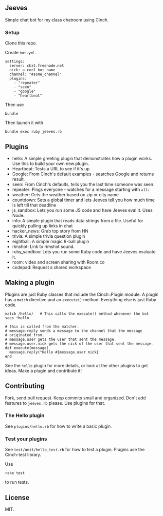 ## Jeeves

Simple chat bot for my class chatroom using Cinch.

### Setup

Clone this repo.

Create `bot.yml`.

~~~
settings:
  server: chat.freenode.net
  nick: a_cool_bot_name
  channel: "#some_channel"
  plugins:
    - "repeater"
    - "seen"
    - "google"
    - "heartbeat"
~~~

Then use

`bundle`

Then launch it with

`bundle exec ruby jeeves.rb`

## Plugins

* hello:  A simple greeting plugin that demonstrates how a plugin works. Use
this to build your own new plugin.
* Heartbeat:  Tests a URL to see if it's up
* Google: From Cinch's default examples - searches Google and returns result.
* seen: From Cinch's defaults, tells you the last time someone was seen.
* repeater: Pings everyone - watches for a message starting with `all:`
* weather: Gets the weather based on zip or city name
* countdown: Sets a global timer and lets Jeeves tell you how much time is left till that deadline
* js_sandbox: Lets you run some JS code and have Jeeves eval it. Uses Node.
* info: A simple plugin that reads data strings from a file. Useful for quickly pulling up links in chat
* hacker_news: Grab top story from HN
* trivia: A simple trivia question plugin
* eightball: A simple magic 8-ball plugin
* rimshot: Link to rimshot sound.
* ruby_sandbox: Lets you run some Ruby code and have Jeeves evaluate it.
* room: video and screen sharing with Room.co
* codepad: Request a shared workspace

## Making a plugin

Plugins are just Ruby classes that include the Cinch::Plugin module. A plugin
has a `match` directive and an `execute()` method. Everything else is just
Ruby code.

    match /hello/   # This calls the execute() method whenever the bot sees !hello

    # this is called from the matcher.
    # message.reply sends a message to the channel that the message
    # originated from.
    # message.user gets the user that sent the message.
    # message.user.nick gets the nick of the user that sent the message.
    def execute(message)
      message.reply("Hello #{message.user.nick}
    end


See the `hello` plugin for more details, or look at the other plugins to get ideas.
Make a plugin and contribute it!

## Contributing

Fork, send pull request. Keep commits small and organized. Don't add features
to `jeeves.rb` please. Use plugins for that.

### The Hello plugin

See `plugins/hello.rb` for how to write a basic plugin.

### Test your plugins

See `test/unit/hello_test.rb` for how to test a plugin. Plugins use the
Cinch-test library.

Use

    rake test

to run tests.

## License
MIT.


